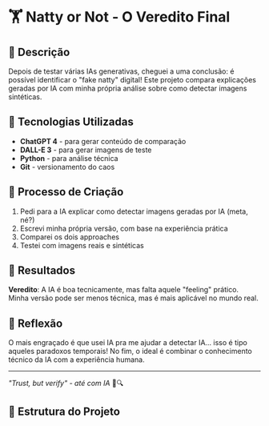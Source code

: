 # 🏋️ Natty or Not - O Veredito Final

## 📒 Descrição
Depois de testar várias IAs generativas, cheguei a uma conclusão: é possível identificar o "fake natty" digital! Este projeto compara explicações geradas por IA com minha própria análise sobre como detectar imagens sintéticas.

## 🤖 Tecnologias Utilizadas
- **ChatGPT 4** - para gerar conteúdo de comparação
- **DALL-E 3** - para gerar imagens de teste
- **Python** - para análise técnica
- **Git** - versionamento do caos

## 🧐 Processo de Criação
1. Pedi para a IA explicar como detectar imagens geradas por IA (meta, né?)
2. Escrevi minha própria versão, com base na experiência prática
3. Comparei os dois approaches
4. Testei com imagens reais e sintéticas

## 🚀 Resultados
**Veredito**: A IA é boa tecnicamente, mas falta aquele "feeling" prático. Minha versão pode ser menos técnica, mas é mais aplicável no mundo real.

## 💭 Reflexão
O mais engraçado é que usei IA pra me ajudar a detectar IA... isso é tipo aqueles paradoxos temporais! No fim, o ideal é combinar o conhecimento técnico da IA com a experiência humana.

---

*"Trust, but verify" - até com IA* 🤖🔍

## 📁 Estrutura do Projeto
